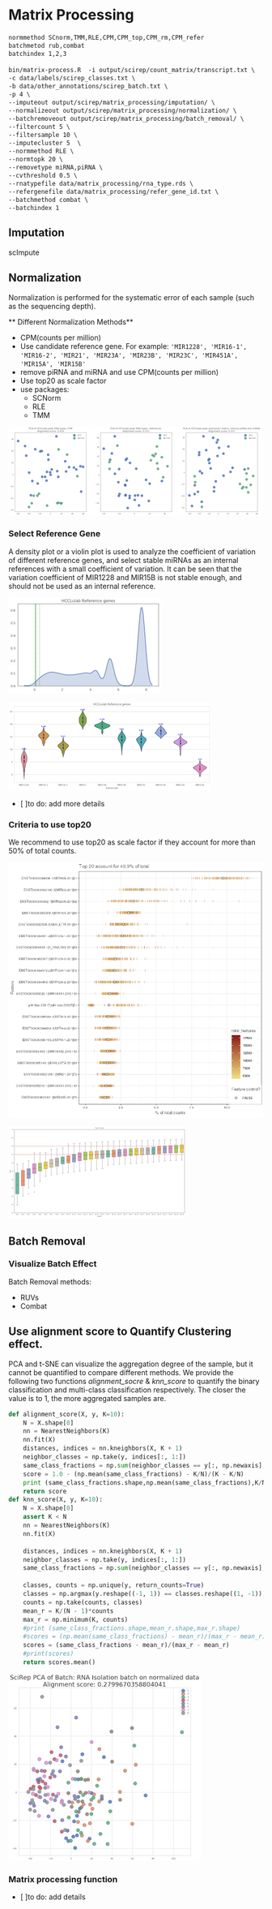 # Matrix Processing   

```
normmethod SCnorm,TMM,RLE,CPM,CPM_top,CPM_rm,CPM_refer
batchmetod rub,combat
batchindex 1,2,3

bin/matrix-process.R  -i output/scirep/count_matrix/transcript.txt \
-c data/labels/scirep_classes.txt \
-b data/other_annotations/scirep_batch.txt \
-p 4 \
--imputeout output/scirep/matrix_processing/imputation/ \
--normalizeout output/scirep/matrix_processing/normalization/ \
--batchremoveout output/scirep/matrix_processing/batch_removal/ \
--filtercount 5 \
--filtersample 10 \
--imputecluster 5  \
--normmethod RLE \
--normtopk 20 \
--removetype miRNA,piRNA \
--cvthreshold 0.5 \
--rnatypefile data/matrix_processing/rna_type.rds \
--refergenefile data/matrix_processing/refer_gene_id.txt \
--batchmethod combat \
--batchindex 1
```

## Imputation
scImpute


## Normalization
Normalization is performed for the systematic error of each sample (such as the sequencing depth).

** Different Normalization Methods**

* CPM\(counts per million\)
* Use candidate reference gene. For example: `'MIR1228', 'MIR16-1', 'MIR16-2', 'MIR21', 'MIR23A', 'MIR23B', 'MIR23C', 'MIR451A', 'MIR15A', 'MIR15B'`
* remove piRNA and miRNA and use CPM\(counts per million\)
* Use top20 as scale factor
* use packages:
    * SCNorm
    * RLE
    * TMM

![](../assets/normalized_compare.png)

### Select Reference Gene

A density plot or a violin plot is used to analyze the coefficient of variation of different reference genes, and select stable miRNAs as an internal references with a small coefficient of variation. It can be seen that the variation coefficient of MIR1228 and MIR15B is not stable enough, and should not be used as an internal reference.

![](../assets/hccrefdensity.png) 

![](../assets/hccrefcvbox.png)

- [ ]to do: add more details

### Criteria to use top20

We recommend to use top20 as scale factor if they account for more than 50% of total counts.


![](../assets/top20_counts.png)

![](../assets/top30.png)



## Batch Removal

### Visualize Batch Effect



Batch Removal methods:

* RUVs
* Combat

## Use alignment score to Quantify Clustering effect.

PCA and t-SNE can visualize the aggregation degree of the sample, but it cannot be quantified to compare different methods. We provide the following two functions _alignment\_socre_ & _knn\_score_ to quantify the binary classification and multi-class classification respectively. The closer the value is to 1, the more aggregated samples are.

```python
def alignment_score(X, y, K=10):
    N = X.shape[0]
    nn = NearestNeighbors(K)
    nn.fit(X)
    distances, indices = nn.kneighbors(X, K + 1)
    neighbor_classes = np.take(y, indices[:, 1:])
    same_class_fractions = np.sum(neighbor_classes == y[:, np.newaxis], axis=1)
    score = 1.0 - (np.mean(same_class_fractions) - K/N)/(K - K/N)
    print (same_class_fractions.shape,np.mean(same_class_fractions),K/N,neighbor_classes)
    return score
def knn_score(X, y, K=10):
    N = X.shape[0]
    assert K < N
    nn = NearestNeighbors(K)
    nn.fit(X)

    distances, indices = nn.kneighbors(X, K + 1)
    neighbor_classes = np.take(y, indices[:, 1:])
    same_class_fractions = np.sum(neighbor_classes == y[:, np.newaxis], axis=1)

    classes, counts = np.unique(y, return_counts=True)
    classes = np.argmax(y.reshape((-1, 1)) == classes.reshape((1, -1)), axis=1)
    counts = np.take(counts, classes)
    mean_r = K/(N - 1)*counts
    max_r = np.minimum(K, counts)
    #print (same_class_fractions.shape,mean_r.shape,max_r.shape)
    #scores = (np.mean(same_class_fractions) - mean_r)/(max_r - mean_r)
    scores = (same_class_fractions - mean_r)/(max_r - mean_r)
    #print(scores)
    return scores.mean()
```

![](../assets/alignment_score.png)

### Matrix processing function
- [ ]to do: add details

